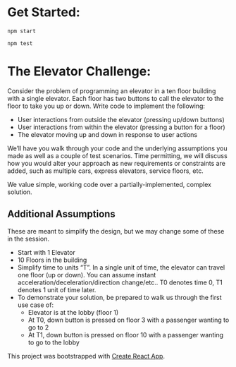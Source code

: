 # Get Started:
```
npm start
```

```
npm test
```

# The Elevator Challenge:

Consider the problem of programming an elevator in a ten floor building with a single elevator. Each floor has two buttons to call the elevator to the floor to take you up or down.
Write code to implement the following:

* User interactions from outside the elevator (pressing up/down buttons)
* User interactions from within the elevator (pressing a button for a floor)
* The elevator moving up and down in response to user actions

We’ll have you walk through your code and the underlying assumptions you made as well as a couple of test scenarios. Time permitting, we will discuss how you would alter your approach as new requirements or constraints are added, such as multiple cars, express elevators, service floors, etc.

We value simple, working code over a partially-implemented, complex solution.

## Additional Assumptions

These are meant to simplify the design, but we may change some of these in the session.

* Start with 1 Elevator
* 10 Floors in the building
* Simplify time to units “T”. In a single unit of time, the elevator can travel one floor (up or down). You can assume instant acceleration/deceleration/direction change/etc.. T0 denotes time 0, T1 denotes 1 unit of time later.
* To demonstrate your solution, be prepared to walk us through the first use case of:
    - Elevator is at the lobby (floor 1)
    - At T0, down button is pressed on floor 3 with a passenger wanting to go to 2
    - At T1, down button is pressed on floor 10 with a passenger wanting to go to the lobby



This project was bootstrapped with [Create React App](https://github.com/facebook/create-react-app).
